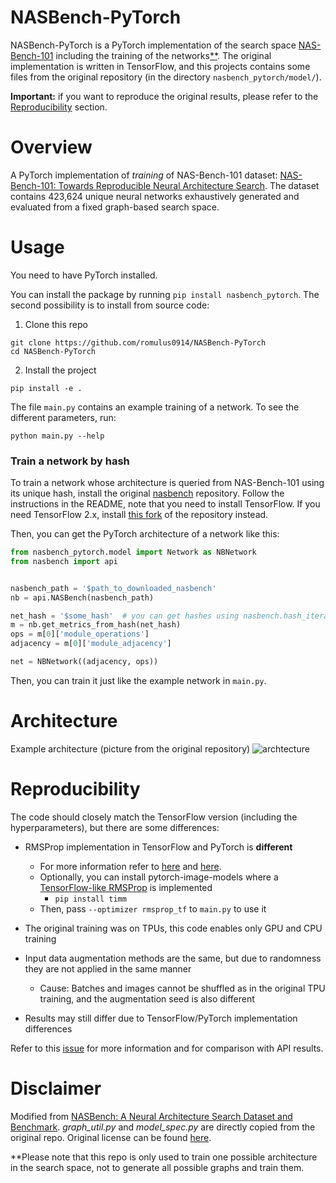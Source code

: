 # NASBench-PyTorch
NASBench-PyTorch is a PyTorch implementation of the search space
[NAS-Bench-101](https://github.com/google-research/nasbench) including the training of the networks[**](#note). The original
implementation is written in TensorFlow, and this projects contains
some files from the original repository (in the directory
`nasbench_pytorch/model/`).

**Important:** if you want to reproduce the original results, please refer to the
[Reproducibility](#repro) section.

# Overview
A PyTorch implementation of *training* of NAS-Bench-101 dataset: [NAS-Bench-101: Towards Reproducible Neural Architecture Search](https://arxiv.org/abs/1902.09635).
The dataset contains 423,624 unique neural networks exhaustively generated and evaluated from a fixed graph-based search space.

# Usage
You need to have PyTorch installed.

You can install the package by running `pip install nasbench_pytorch`. The second possibility is to install from source code:

1. Clone this repo
```
git clone https://github.com/romulus0914/NASBench-PyTorch
cd NASBench-PyTorch
```

2. Install the project
```
pip install -e .
```

The file `main.py` contains an example training of a network. To see
the different parameters, run:

```
python main.py --help
```

### Train a network by hash
To train a network whose architecture is queried from NAS-Bench-101
using its unique hash, install the original [nasbench](https://github.com/google-research/nasbench)
repository. Follow the instructions in the README, note that you
need to install TensorFlow. If you need TensorFlow 2.x, install
[this fork](https://github.com/gabrielasuchopar/nasbench) of the
repository instead.

Then, you can get the PyTorch architecture of a network like this:

```python
from nasbench_pytorch.model import Network as NBNetwork
from nasbench import api


nasbench_path = '$path_to_downloaded_nasbench'
nb = api.NASBench(nasbench_path)

net_hash = '$some_hash'  # you can get hashes using nasbench.hash_iterator()
m = nb.get_metrics_from_hash(net_hash)
ops = m[0]['module_operations']
adjacency = m[0]['module_adjacency']

net = NBNetwork((adjacency, ops))
```

Then, you can train it just like the example network in `main.py`.

# Architecture
Example architecture (picture from the original repository)
![archtecture](./assets/architecture.png)

# Reproducibility <a id="repro"></a>
The code should closely match the TensorFlow version (including the hyperparameters), but there are some differences:
- RMSProp implementation in TensorFlow and PyTorch is **different**
  - For more information refer to [here](https://github.com/pytorch/pytorch/issues/32545) and [here](https://github.com/pytorch/pytorch/issues/23796).
  - Optionally, you can install pytorch-image-models where a [TensorFlow-like RMSProp](https://github.com/rwightman/pytorch-image-models/blob/main/timm/optim/rmsprop_tf.py#L5) is implemented
    - `pip install timm`
  - Then, pass `--optimizer rmsprop_tf` to `main.py` to use it


- The original training was on TPUs, this code enables only GPU and CPU training
- Input data augmentation methods are the same, but due to randomness they are not applied in the same manner
  - Cause: Batches and images cannot be shuffled as in the original TPU training, and the augmentation seed is also different
- Results may still differ due to TensorFlow/PyTorch implementation differences

Refer to this [issue](https://github.com/romulus0914/NASBench-PyTorch/issues/6) for more information and for comparison with API results.

# Disclaimer
Modified from [NASBench: A Neural Architecture Search Dataset and Benchmark](https://github.com/google-research/nasbench).
*graph_util.py* and *model_spec.py* are directly copied from the original repo. Original license can be found [here](https://github.com/google-research/nasbench/blob/master/LICENSE).

<a id="note"></a>
**Please note that this repo is only used to train one possible architecture in the search space, not to generate all possible graphs and train them.
